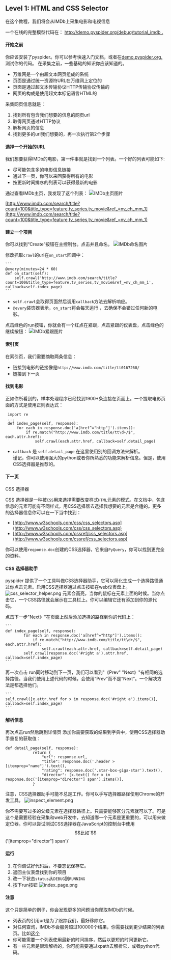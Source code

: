 ## Level 1: HTML and CSS Selector
在这个教程，我们将会从IMDb上采集电影和电视信息

一个在线的完整模型代码在：
[http://demo.pyspider.org/debug/tutorial_imdb .](http://demo.pyspider.org/debug/tutorial_imdb)

#### 开始之前
你应该安装了pyspider。你可以参考快速入门文档，或者在[demo.pyspider.org.](http://demo.pyspider.org/)测试你的代码。
在采集之前，一些基础的知识你应该知道的。

* 万维网是一个由超文本网页组成的系统
* 页面是通过统一资源符URL在万维网上定位的
* 页面是通过超文本传输协议HTTP传输协议传输的
* 网页的构成是使用超文本标记语言HTML的

采集网页信息就是：
1. 找到所有包含我们想要的信息的网页url
2. 取得网页通过HTTP协议
3. 解析网页的信息
4. 找到更多的url我们想要的，再一次执行第2个步骤

#### 选择一个开始的URL
我们想要获得IMDb的电影，第一件事就是找到一个列表。一个好的列表可能如下:

* 尽可能包含多的电影信息链接
* 通过下一页，你可以来回获得所有的电影
* 按更新时间排序的列表可以获得最新的电影

通过查看IMDb主页，我发现了这个列表：
![IMDb主页图片](tutorial_imdb_front.png)

[http://www.imdb.com/search/title?count=100&title_type=feature,tv_series,tv_movie&ref_=nv_ch_mm_1](http://www.imdb.com/search/title?count=100&title_type=feature,tv_series,tv_movie&ref_=nv_ch_mm_1)

#### 建立一个项目
你可以找到“Create”按钮在主控制台。点击并且命名。
![IMDb命名图片](creating_a_project.png)

修改抓取`crawl`的url在`on_start`回调中：

    ```
    @every(minutes=24 * 60)
    def on_start(self):
        self.crawl('http://www.imdb.com/search/title?count=100&title_type=feature,tv_series,tv_movie&ref_=nv_ch_mm_1', callback=self.index_page)
    ```
* `self.crawl`会取得页面然后调用`callback`方法去解析响应。
* `@every`装饰器表示，`on_start`将会每天运行 ，去确保不会错过任何新的电影。

点击绿色的run按钮，你就会有一个红点在紧跟，点击紧跟的仪表盘，点击绿色的继续按钮：
![IMDb紧跟图片](run_one_step.png)

#### 索引页
在索引页，我们需要摘取两条信息：

* 链接到电影的链接像是`http://www.imdb.com/title/tt0167260/`
* 链接到下一页

#### 找到电影
正如你所看到的，样本处理程序已经找到1900+条连接在页面上。一个提取电影页面的方式是使用正则表达式：

   ```
    import re
    ...
    def index_page(self, response):
        for each in response.doc('a[href^="http"]').items():
            if re.match("http://www.imdb.com/title/tt\d+/$", each.attr.href):
                self.crawl(each.attr.href, callback=self.detail_page)
   ```
* `callback` 是 `self.detail_page` 在这里使用别的回调方法来解析。       
谨记，你可以使用强大的python或者你所熟悉的功能来解析信息。但是，使用CSS选择器是推荐的。

#### 下一页
CSS 选择器

CSS 选择器是一种被`CSS`用来选择需要改变样式`HTML`元素的模式。在文档中，包含信息的元素可能有不同样式，用CSS选择器去选择我想要的元素是合适的。更多的选择器信息你可以在一下当中找到：

* [http://www.w3schools.com/css/css_selectors.asp](http://www.w3schools.com/css/css_selectors.asp)
* [http://www.w3schools.com/cssref/css_selectors.asp](http://www.w3schools.com/cssref/css_selectors.asp)

你可以使用`reqponse.doc`创建的CSS选择器，它来自`PyQuery`，你可以找到更完全的资料。

#### CSS 选择器助手
pyspider 提供了一个工具叫做CSS选择器助手，它可以简化生成一个选择路径通过你点击元素。启用CSS选择器通过点击按钮在web仪表盘上。
![css_selector_helper.png](css_selector_helper.png)
元素会高亮，当你的鼠标在元素上面的时候。当你点击它，一个CSS路径就会展示在工具栏上。你可以编辑它还有添加到你的源代码。

点击下一步"Next》"在页面上然后添加选择的路径到你的代码上：

    ```
    def index_page(self, response):
            for each in response.doc('a[href^="http"]').items():
                if re.match("http://www.imdb.com/title/tt\d+/$", each.attr.href):
                    self.crawl(each.attr.href, callback=self.detail_page)
            self.crawl(response.doc('#right a').attr.href, callback=self.index_page)
    ```
再一次点击 run同时移动到下一页，我们可以看到"《Prev"  "Next》"有相同的选择路径。当我们使用上述代码的时候，会使用“Prev”而不是“Next”。一个解决方法是都选择他们。

    ```
    self.crawl([x.attr.href for x in response.doc('#right a').items()], callback=self.index_page)
    ```
    
#### 解析信息
再次点击run然后跳到详情页
添加你需要获取的结果到字典中，使用CSS选择器助手重复的获取值：
```
def detail_page(self, response):
            return {
                "url": response.url,
                "title": response.doc('.header > [itemprop="name"]').text(),
                "rating": response.doc('.star-box-giga-star').text(),
                "director": [x.text() for x in response.doc('[itemprop="director"] span').items()],
            }
```
    
注意，CSS选择器助手可能不总是工作。你可以手写选择器路径使用Chrome的开发工具。
![inspect_element.png](inspect_element.png)

你不需要写过多的父级元素在选择器路径上。只需要能够区分元素就可以了。可是这个是需要经验在采集和web开发中，去知道哪一个元素是更重要的，可以用来做定位器。你可以尝试测试CSS选择器在JavaScript的控制台中使用$$比如`$$('[itemprop="director"] span')`

#### 运行
1. 在你调试好代码后，不要忘记保存它。
2. 返回主仪表盘找到你的项目
3. 改一下状态`status`从`DEBUG`到`RUNNING`
4. 按下run按钮
![index_page.png](index_page.png)

#### 注意
这个只是简单的例子，你会发现更多的问题当你爬取IMDb的时候。

* 列表页的引用url是为了跟踪我们，最好移除它。
* 对任何查询，IMDb不会服务超过100000个结果，你需要找到更少结果的列表页。比如[这个](http://www.imdb.com/search/title?genres=action&title_type=feature&sort=moviemeter,asc)
* 你可能需要一个列表使用最新的时间排序，然后以更短的时间更新它。
* 有一些元素是很难解析的，你可能需要通过xpath去解析它，或者python代码。